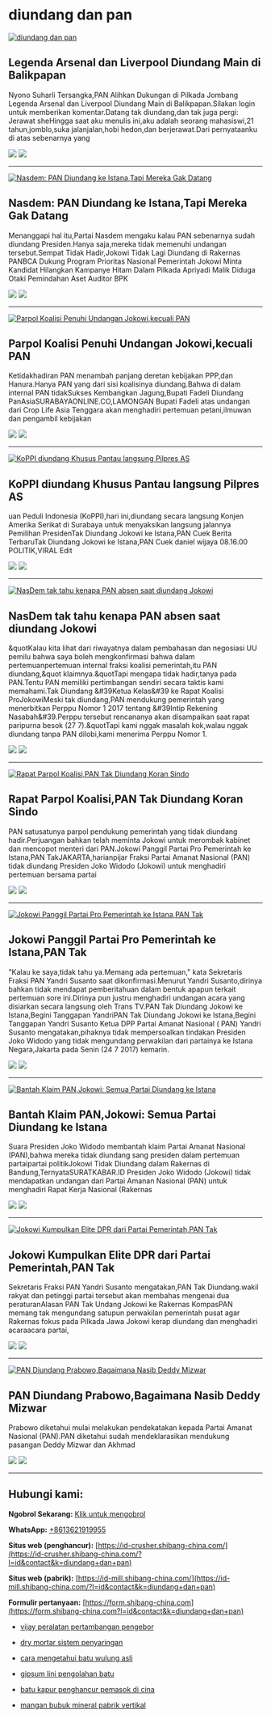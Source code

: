 # diundang dan pan

<a href="https://swt.shibang-china.com/?l=id&img&k=diundang+dan+pan" target="_blank">![diundang dan pan](http://static.shibang-china.com/all-800x300/1485.jpg)</a>

## Legenda Arsenal dan Liverpool Diundang Main di Balikpapan
Nyono Suharli Tersangka,PAN Alihkan Dukungan di Pilkada Jombang Legenda Arsenal dan Liverpool Diundang Main di Balikpapan.Silakan login untuk memberikan komentar.Datang tak diundang,dan tak juga pergi: Jerawat sheHingga saat aku menulis ini,aku adalah seorang mahasiswi,21 tahun,jomblo,suka jalanjalan,hobi hedon,dan berjerawat.Dari pernyataanku di atas sebenarnya yang


<a href="https://whatsapp.shibangsoft.com/WhatsApp.php" target="_blank" title="WhatsApp">![](http://static.shibang-china.com/icon/whatsapp.png)</a> <a href="https://swt.shibang-china.com/?l=id&icon&k=diundang+dan+pan" target="_blank">![](http://static.shibang-china.com/icon/chat-id.png)</a>

---

<a href="https://swt.shibang-china.com/?l=id&img&k=diundang+dan+pan" target="_blank">![Nasdem: PAN Diundang ke Istana,Tapi Mereka Gak Datang](http://static.shibang-china.com/all-800x300/94.jpg)</a>

## Nasdem: PAN Diundang ke Istana,Tapi Mereka Gak Datang
Menanggapi hal itu,Partai Nasdem mengaku kalau PAN sebenarnya sudah diundang Presiden.Hanya saja,mereka tidak memenuhi undangan tersebut.Sempat Tidak Hadir,Jokowi Tidak Lagi Diundang di Rakernas PANBCA Dukung Program Prioritas Nasional Pemerintah Jokowi Minta Kandidat Hilangkan Kampanye Hitam Dalam Pilkada Apriyadi Malik Diduga Otaki Pemindahan Aset Auditor BPK


<a href="https://whatsapp.shibangsoft.com/WhatsApp.php" target="_blank" title="WhatsApp">![](http://static.shibang-china.com/icon/whatsapp.png)</a> <a href="https://swt.shibang-china.com/?l=id&icon&k=diundang+dan+pan" target="_blank">![](http://static.shibang-china.com/icon/chat-id.png)</a>

---

<a href="https://swt.shibang-china.com/?l=id&img&k=diundang+dan+pan" target="_blank">![Parpol Koalisi Penuhi Undangan Jokowi,kecuali PAN](http://static.shibang-china.com/all-800x300/1473.jpg)</a>

## Parpol Koalisi Penuhi Undangan Jokowi,kecuali PAN
Ketidakhadiran PAN menambah panjang deretan kebijakan PPP,dan Hanura.Hanya PAN yang dari sisi koalisinya diundang.Bahwa di dalam internal PAN tidakSukses Kembangkan Jagung,Bupati Fadeli Diundang PanAsiaSURABAYAONLINE.CO,LAMONGAN Bupati Fadeli atas undangan dari Crop Life Asia Tenggara akan menghadiri pertemuan petani,ilmuwan dan pengambil kebijakan


<a href="https://whatsapp.shibangsoft.com/WhatsApp.php" target="_blank" title="WhatsApp">![](http://static.shibang-china.com/icon/whatsapp.png)</a> <a href="https://swt.shibang-china.com/?l=id&icon&k=diundang+dan+pan" target="_blank">![](http://static.shibang-china.com/icon/chat-id.png)</a>

---

<a href="https://swt.shibang-china.com/?l=id&img&k=diundang+dan+pan" target="_blank">![KoPPI diundang Khusus Pantau langsung Pilpres AS](http://static.shibang-china.com/all-800x300/198.jpg)</a>

## KoPPI diundang Khusus Pantau langsung Pilpres AS
uan Peduli Indonesia (KoPPI),hari ini,diundang secara langsung Konjen Amerika Serikat di Surabaya untuk menyaksikan langsung jalannya Pemilihan PresidenTak Diundang Jokowi ke Istana,PAN Cuek Berita TerbaruTak Diundang Jokowi ke Istana,PAN Cuek daniel wijaya 08.16.00 POLITIK,VIRAL Edit


<a href="https://whatsapp.shibangsoft.com/WhatsApp.php" target="_blank" title="WhatsApp">![](http://static.shibang-china.com/icon/whatsapp.png)</a> <a href="https://swt.shibang-china.com/?l=id&icon&k=diundang+dan+pan" target="_blank">![](http://static.shibang-china.com/icon/chat-id.png)</a>

---

<a href="https://swt.shibang-china.com/?l=id&img&k=diundang+dan+pan" target="_blank">![NasDem tak tahu kenapa PAN absen saat diundang Jokowi](http://static.shibang-china.com/all-800x300/1163.jpg)</a>

## NasDem tak tahu kenapa PAN absen saat diundang Jokowi
&quotKalau kita lihat dari riwayatnya dalam pembahasan dan negosiasi UU pemilu bahwa saya boleh mengkonfirmasi bahwa dalam pertemuanpertemuan internal fraksi koalisi pemerintah,itu PAN diundang,&quot klaimnya.&quotTapi mengapa tidak hadir,tanya pada PAN.Tentu PAN memiliki pertimbangan sendiri secara taktis kami memahami.Tak Diundang &#39Ketua Kelas&#39 ke Rapat Koalisi ProJokowiMeski tak diundang,PAN mendukung pemerintah yang menerbitkan Perppu Nomor 1 2017 tentang &#39Intip Rekening Nasabah&#39.Perppu tersebut rencananya akan disampaikan saat rapat paripurna besok (27 7).&quotTapi kami nggak masalah kok,walau nggak diundang tanpa PAN dilobi,kami menerima Perppu Nomor 1.


<a href="https://whatsapp.shibangsoft.com/WhatsApp.php" target="_blank" title="WhatsApp">![](http://static.shibang-china.com/icon/whatsapp.png)</a> <a href="https://swt.shibang-china.com/?l=id&icon&k=diundang+dan+pan" target="_blank">![](http://static.shibang-china.com/icon/chat-id.png)</a>

---

<a href="https://swt.shibang-china.com/?l=id&img&k=diundang+dan+pan" target="_blank">![Rapat Parpol Koalisi,PAN Tak Diundang Koran Sindo](http://static.shibang-china.com/all-800x300/666.jpg)</a>

## Rapat Parpol Koalisi,PAN Tak Diundang Koran Sindo
PAN satusatunya parpol pendukung pemerintah yang tidak diundang hadir.Perjuangan bahkan telah meminta Jokowi untuk merombak kabinet dan mencopot menteri dari PAN.Jokowi Panggil Partai Pro Pemerintah ke Istana,PAN TakJAKARTA,harianpijar Fraksi Partai Amanat Nasional (PAN) tidak diundang Presiden Joko Widodo (Jokowi) untuk menghadiri pertemuan bersama partai


<a href="https://whatsapp.shibangsoft.com/WhatsApp.php" target="_blank" title="WhatsApp">![](http://static.shibang-china.com/icon/whatsapp.png)</a> <a href="https://swt.shibang-china.com/?l=id&icon&k=diundang+dan+pan" target="_blank">![](http://static.shibang-china.com/icon/chat-id.png)</a>

---

<a href="https://swt.shibang-china.com/?l=id&img&k=diundang+dan+pan" target="_blank">![Jokowi Panggil Partai Pro Pemerintah ke Istana,PAN Tak](http://static.shibang-china.com/all-800x300/1087.jpg)</a>

## Jokowi Panggil Partai Pro Pemerintah ke Istana,PAN Tak
"Kalau ke saya,tidak tahu ya.Memang ada pertemuan," kata Sekretaris Fraksi PAN Yandri Susanto saat dikonfirmasi.Menurut Yandri Susanto,dirinya bahkan tidak mendapat pemberitahuan dalam bentuk apapun terkait pertemuan sore ini.Dirinya pun justru menghadiri undangan acara yang disiarkan secara langsung oleh Trans TV.PAN Tak Diundang Jokowi ke Istana,Begini Tanggapan YandriPAN Tak Diundang Jokowi ke Istana,Begini Tanggapan Yandri Susanto Ketua DPP Partai Amanat Nasional ( PAN) Yandri Susanto mengatakan,pihaknya tidak mempersoalkan tindakan Presiden Joko Widodo yang tidak mengundang perwakilan dari partainya ke Istana Negara,Jakarta pada Senin (24 7 2017) kemarin.


<a href="https://whatsapp.shibangsoft.com/WhatsApp.php" target="_blank" title="WhatsApp">![](http://static.shibang-china.com/icon/whatsapp.png)</a> <a href="https://swt.shibang-china.com/?l=id&icon&k=diundang+dan+pan" target="_blank">![](http://static.shibang-china.com/icon/chat-id.png)</a>

---

<a href="https://swt.shibang-china.com/?l=id&img&k=diundang+dan+pan" target="_blank">![Bantah Klaim PAN,Jokowi: Semua Partai Diundang ke Istana](http://static.shibang-china.com/all-800x300/1476.jpg)</a>

## Bantah Klaim PAN,Jokowi: Semua Partai Diundang ke Istana
Suara Presiden Joko Widodo membantah klaim Partai Amanat Nasional (PAN),bahwa mereka tidak diundang sang presiden dalam pertemuan partaipartai politikJokowi Tidak Diundang dalam Rakernas di Bandung,TernyataSURATKABAR.ID Presiden Joko Widodo (Jokowi) tidak mendapatkan undangan dari Partai Amanan Nasional (PAN) untuk menghadiri Rapat Kerja Nasional (Rakernas


<a href="https://whatsapp.shibangsoft.com/WhatsApp.php" target="_blank" title="WhatsApp">![](http://static.shibang-china.com/icon/whatsapp.png)</a> <a href="https://swt.shibang-china.com/?l=id&icon&k=diundang+dan+pan" target="_blank">![](http://static.shibang-china.com/icon/chat-id.png)</a>

---

<a href="https://swt.shibang-china.com/?l=id&img&k=diundang+dan+pan" target="_blank">![Jokowi Kumpulkan Elite DPR dari Partai Pemerintah,PAN Tak](http://static.shibang-china.com/all-800x300/151.jpg)</a>

## Jokowi Kumpulkan Elite DPR dari Partai Pemerintah,PAN Tak
Sekretaris Fraksi PAN Yandri Susanto mengatakan,PAN Tak Diundang.wakil rakyat dan petinggi partai tersebut akan membahas mengenai dua peraturanAlasan PAN Tak Undang Jokowi ke Rakernas KompasPAN memang tak mengundang satupun perwakilan pemerintah pusat agar Rakernas fokus pada Pilkada Jawa Jokowi kerap diundang dan menghadiri acaraacara partai,


<a href="https://whatsapp.shibangsoft.com/WhatsApp.php" target="_blank" title="WhatsApp">![](http://static.shibang-china.com/icon/whatsapp.png)</a> <a href="https://swt.shibang-china.com/?l=id&icon&k=diundang+dan+pan" target="_blank">![](http://static.shibang-china.com/icon/chat-id.png)</a>

---

<a href="https://swt.shibang-china.com/?l=id&img&k=diundang+dan+pan" target="_blank">![PAN Diundang Prabowo,Bagaimana Nasib Deddy Mizwar](http://static.shibang-china.com/all-800x300/1277.jpg)</a>

## PAN Diundang Prabowo,Bagaimana Nasib Deddy Mizwar
Prabowo diketahui mulai melakukan pendekatakan kepada Partai Amanat Nasional (PAN).PAN diketahui sudah mendeklarasikan mendukung pasangan Deddy Mizwar dan Akhmad

<a href="https://whatsapp.shibangsoft.com/WhatsApp.php" target="_blank" title="WhatsApp">![](http://static.shibang-china.com/icon/whatsapp.png)</a> <a href="https://swt.shibang-china.com/?l=id&icon&k=diundang+dan+pan" target="_blank">![](http://static.shibang-china.com/icon/chat-id.png)</a>

---
## Hubungi kami:

**Ngobrol Sekarang:** [Klik untuk mengobrol](https://swt.shibang-china.com?l=id&contact&k=diundang+dan+pan)

**WhatsApp:**  [+8613621919955](https://whatsapp.shibangsoft.com/WhatsApp.php)

**Situs web (penghancur):** [https://id-crusher.shibang-china.com/](https://id-crusher.shibang-china.com/?l=id&contact&k=diundang+dan+pan)

**Situs web (pabrik):** [https://id-mill.shibang-china.com/](https://id-mill.shibang-china.com/?l=id&contact&k=diundang+dan+pan)

**Formulir pertanyaan:** [https://form.shibang-china.com](https://form.shibang-china.com?l=id&contact&k=diundang+dan+pan)

* [vijay peralatan pertambangan pengebor](../39/vijay%20peralatan%20pertambangan%20pengebor.md)

* [dry mortar sistem penyaringan](../34/dry%20mortar%20sistem%20penyaringan.md)

* [cara mengetahui batu wulung asli](../33/cara%20mengetahui%20batu%20wulung%20asli.md)

* [gipsum lini pengolahan batu](../37/gipsum%20lini%20pengolahan%20batu.md)

* [batu kapur penghancur pemasok di cina](../32/batu%20kapur%20penghancur%20pemasok%20di%20cina.md)

* [mangan bubuk mineral pabrik vertikal](../36/mangan%20bubuk%20mineral%20pabrik%20vertikal.md)